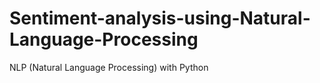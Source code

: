 # Sentiment-analysis-using-Natural-Language-Processing
NLP (Natural Language Processing) with Python
